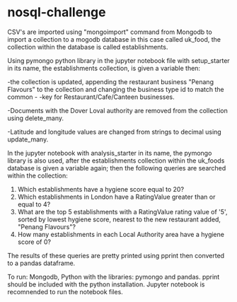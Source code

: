 # nosql-challenge

CSV's are imported using "mongoimport" command from Mongodb to import a collection to a mogodb database in this case called uk_food, the collection within the database is called establishments.

Using pymongo python library in the jupyter notebook file with setup_starter in its name, the establishments collection, is given a variable then:

  -the collection is updated, appending the restaurant business "Penang Flavours" to the collection and changing the business type id to match the common -   -key for Restaurant/Cafe/Canteen businesses.

  -Documents with the Dover Loval authority are removed from the collection using delete_many.

  -Latitude and longitude values are changed from strings to decimal using update_many.

In the jupyter notebook with analysis_starter in its name, the pymongo library is also used, after the establishments collection within the uk_foods database is given a variable again; then the following queries are searched within the collection: 

  1. Which establishments have a hygiene score equal to 20?
  2. Which establishments in London have a RatingValue greater than or equal to 4?
  3. What are the top 5 establishments with a RatingValue rating value of '5', sorted by lowest hygiene score, nearest to the new restaurant added, "Penang Flavours"?
  4. How many establishments in each Local Authority area have a hygiene score of 0?
 
 The results of these queries are pretty printed using pprint then converted to a pandas dataframe.

To run: Mongodb, Python with the libraries: pymongo and pandas. pprint should be included with the python installation. Jupyter notebook is recomnended to run the notebook files.
